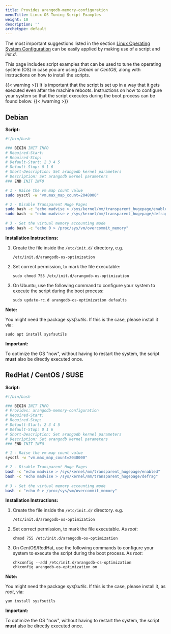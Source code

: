 ```yaml
---
title: Provides arangodb-memory-configuration
menuTitle: Linux OS Tuning Script Examples
weight: 10
description: ''
archetype: default
---
```

The most important suggestions listed in the section
[Linux Operating System Configuration](operating-system-configuration.md)
can be easily applied by making use of a script and _init.d_.

This page includes script examples that can be used to tune the
operating system (OS) in case you are using _Debian_ or _CentOS_,
along with instructions on how to install the scripts.

{{< warning >}}
It is important that the script is set up in a way that it gets
executed even after the machine reboots. Instructions on how to
configure your system so that the script executes during the
boot process can be found below.
{{< /warning >}}

## Debian

**Script:**

```bash
#!/bin/bash

### BEGIN INIT INFO
# Required-Start:
# Required-Stop:
# Default-Start: 2 3 4 5
# Default-Stop: 0 1 6
# Short-Description: Set arangodb kernel parameters
# Description: Set arangodb kernel parameters
### END INIT INFO

# 1 - Raise the vm map count value
sudo sysctl -w "vm.max_map_count=2048000"

# 2 - Disable Transparent Huge Pages
sudo bash -c "echo madvise > /sys/kernel/mm/transparent_hugepage/enabled"
sudo bash -c "echo madvise > /sys/kernel/mm/transparent_hugepage/defrag"
 
# 3 - Set the virtual memory accounting mode
sudo bash -c "echo 0 > /proc/sys/vm/overcommit_memory"
```

**Installation Instructions:**

1. Create the file inside the `/etc/init.d/` directory, e.g.

   `/etc/init.d/arangodb-os-optimization`

2. Set correct permission, to mark the file executable:

   `sudo chmod 755 /etc/init.d/arangodb-os-optimization`

3. On Ubuntu, use the following command to configure your system
   to execute the script during the boot process:

   `sudo update-rc.d arangodb-os-optimization defaults`

**Note:**

You might need the package _sysfsutils_. If this is the case,
please install it via:

`sudo apt install sysfsutils`

**Important:**

To optimize the OS "now", without having to restart the system,
the script **must** also be directly executed once.

## RedHat / CentOS / SUSE

**Script:**

```bash
#!/bin/bash

### BEGIN INIT INFO
# Provides: arangodb-memory-configuration
# Required-Start:
# Required-Stop:
# Default-Start: 2 3 4 5
# Default-Stop: 0 1 6
# Short-Description: Set arangodb kernel parameters
# Description: Set arangodb kernel parameters
### END INIT INFO

# 1 - Raise the vm map count value
sysctl -w "vm.max_map_count=2048000"

# 2 - Disable Transparent Huge Pages
bash -c "echo madvise > /sys/kernel/mm/transparent_hugepage/enabled"
bash -c "echo madvise > /sys/kernel/mm/transparent_hugepage/defrag"
 
# 3 - Set the virtual memory accounting mode
bash -c "echo 0 > /proc/sys/vm/overcommit_memory"
```

**Installation Instructions:**

1. Create the file inside the `/etc/init.d/` directory. e.g.

   `/etc/init.d/arangodb-os-optimization`

2. Set correct permission, to mark the file executable. As _root_:

   `chmod 755 /etc/init.d/arangodb-os-optimization`

3. On CentOS/RedHat, use the following commands to configure your system
   to execute the script during the boot process. As _root_:

   ```
   chkconfig --add /etc/init.d/arangodb-os-optimization
   chkconfig arangodb-os-optimization on
   ```

**Note:**

You might need the package _sysfsutils_. If this is the case,
please install it, as _root_, via:

`yum install sysfsutils`

**Important:**

To optimize the OS "now", without having to restart the system,
the script **must** also be directly executed once.
